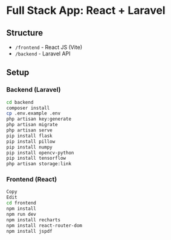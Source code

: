 # Full Stack App: React + Laravel

## Structure
- `/frontend` - React JS (Vite)
- `/backend` - Laravel API

## Setup

### Backend (Laravel)
```bash
cd backend
composer install
cp .env.example .env
php artisan key:generate
php artisan migrate
php artisan serve
pip install flask
pip install pillow
pip install numpy
pip install opencv-python
pip install tensorflow
php artisan storage:link
```
### Frontend (React)
```bash
Copy
Edit
cd frontend
npm install
npm run dev
npm install recharts
npm install react-router-dom
npm install jspdf
